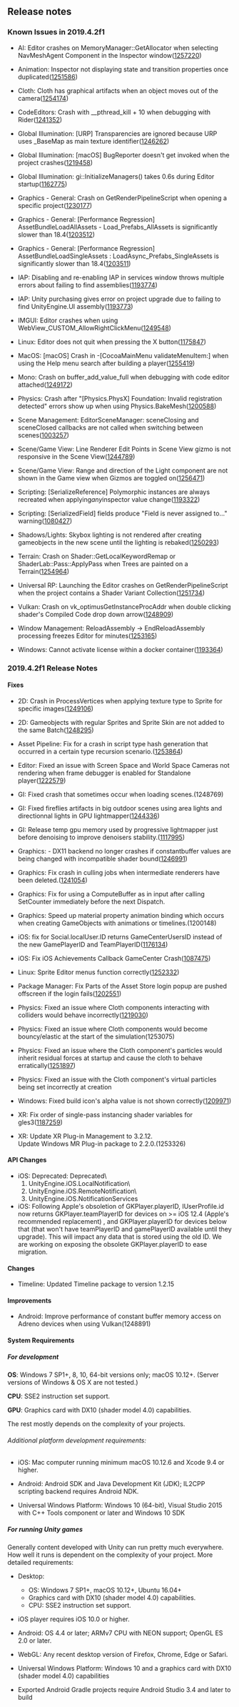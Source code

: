 ## Release notes

### Known Issues in 2019.4.2f1

-   AI: Editor crashes on MemoryManager::GetAllocator when selecting NavMeshAgent Component in the Inspector window([1257220](https://issuetracker.unity3d.com/issues/editor-crashes-on-memorymanager-getallocator-when-selecting-navmeshagent-component-in-the-inspector-window))

-   Animation: Inspector not displaying state and transition properties once duplicated([1251586](https://issuetracker.unity3d.com/issues/inspector-not-displaying-state-and-transition-properties-once-duplicated))

-   Cloth: Cloth has graphical artifacts when an object moves out of the camera([1254174](https://issuetracker.unity3d.com/issues/cloth-has-graphical-artifacts-when-an-object-moves-out-of-the-camera))

-   CodeEditors: Crash with \_\_pthread_kill + 10 when debugging with Rider([1241352](https://issuetracker.unity3d.com/issues/attaching-a-debugger-causes-unity-to-crash))

-   Global Illumination: \[URP\] Transparencies are ignored because URP uses \_BaseMap as main texture identifier([1246262](https://issuetracker.unity3d.com/issues/urp-shadows-from-alpha-materials-are-not-baked-into-a-lightmap-when-using-baked-lit-shader))

-   Global Illumination: \[macOS\] BugReporter doesn\'t get invoked when the project crashes([1219458](https://issuetracker.unity3d.com/issues/macos-bugreporter-doesnt-get-invoked-when-the-project-crashes))

-   Global Illumination: gi::InitializeManagers() takes 0.6s during Editor startup([1162775](https://issuetracker.unity3d.com/issues/gi-initializemanagers-takes-0-dot-4s-during-editor-startup))

-   Graphics - General: Crash on GetRenderPipelineScript when opening a specific project([1230177](https://issuetracker.unity3d.com/issues/crash-on-getrenderpipelinescript-when-opening-a-specific-project))

-   Graphics - General: \[Performance Regression\] AssetBundleLoadAllAssets - Load_Prefabs_AllAssets is significantly slower than 18.4([1203512](https://issuetracker.unity3d.com/issues/performance-regression-assetbundleloadallassets-load-prefabs-allassets-is-significantly-slower-than-18-dot-4))

-   Graphics - General: \[Performance Regression\] AssetBundleLoadSingleAssets : LoadAsync_Prefabs_SingleAssets is significantly slower than 18.4([1203511](https://issuetracker.unity3d.com/issues/assetbundleloadsingleassets-loadasync-prefabs-singleassets-is-significantly-slower-than-18-dot-4))

-   IAP: Disabling and re-enabling IAP in services window throws multiple errors about failing to find assemblies([1193774](https://issuetracker.unity3d.com/issues/disabling-and-re-enabling-iap-in-services-window-throws-multiple-errors-about-failing-to-find-assemblies))

-   IAP: Unity purchasing gives error on project upgrade due to failing to find UnityEngine.UI assembly([1193773](https://issuetracker.unity3d.com/issues/unity-purchasing-fails-to-load-due-to-failing-to-find-unityengine-dot-ui-assembly))

-   IMGUI: Editor crashes when using WebView_CUSTOM_AllowRightClickMenu([1249548](https://issuetracker.unity3d.com/issues/editor-crashes-when-using-webview-custom-allowrightclickmenu))

-   Linux: Editor does not quit when pressing the X button([1175847](https://issuetracker.unity3d.com/issues/linux-editor-does-not-quit-when-pressing-the-x-button))

-   MacOS: \[macOS\] Crash in -\[CocoaMainMenu validateMenuItem:\] when using the Help menu search after building a player([1255419](https://issuetracker.unity3d.com/issues/macos-crash-in-cocoamainmenu-validatemenuitem-when-using-the-help-menu-search-after-building-a-player))

-   Mono: Crash on buffer_add_value_full when debugging with code editor attached([1249172](https://issuetracker.unity3d.com/issues/macos-crash-on-buffer-add-value-full-when-debugging-with-code-editor-attached))

-   Physics: Crash after \"\[Physics.PhysX\] Foundation: Invalid registration detected\" errors show up when using Physics.BakeMesh([1200588](https://issuetracker.unity3d.com/issues/crash-after-physics-dot-physx-foundation-invalid-registration-detected-errors-show-up-when-using-physics-dot-bakemesh))

-   Scene Management: EditorSceneManager: sceneClosing and sceneClosed callbacks are not called when switching between scenes([1003257](https://issuetracker.unity3d.com/issues/editorscenemanager-sceneclosing-and-sceneclosed-callbacks-are-not-called-when-switching-between-scenes))

-   Scene/Game View: Line Renderer Edit Points in Scene View gizmo is not responsive in the Scene View([1244789](https://issuetracker.unity3d.com/issues/line-renderer-edit-points-in-scene-view-gizmo-is-not-responsive-in-the-scene-view))

-   Scene/Game View: Range and direction of the Light component are not shown in the Game view when Gizmos are toggled on([1256471](https://issuetracker.unity3d.com/issues/range-and-direction-of-the-light-gameobjects-are-not-shown-in-the-game-view-when-gizmos-are-toggled-on-in-the-game-view))

-   Scripting: \[SerializeReference\] Polymorphic instances are always recreated when applying*any*inspector value change([1193322](https://issuetracker.unity3d.com/issues/serializereference-non-serialized-initialized-fields-lose-their-values-when-entering-play-mode))

-   Scripting: \[SerializedField\] fields produce \"Field is never assigned to\...\" warning([1080427](https://issuetracker.unity3d.com/issues/serializedfield-fields-produce-field-is-never-assigned-to-dot-dot-dot-warning))

-   Shadows/Lights: Skybox lighting is not rendered after creating gameobjects in the new scene until the lighting is rebaked([1250293](https://issuetracker.unity3d.com/issues/skybox-lighting-is-not-shown-after-creating-new-gameobjects-in-the-new-scene))

-   Terrain: Crash on Shader::GetLocalKeywordRemap or ShaderLab::Pass::ApplyPass when Trees are painted on a Terrain([1254964](https://issuetracker.unity3d.com/issues/crash-on-shader-getlocalkeywordremap-or-shaderlab-pass-applypass-when-trees-are-painted-on-a-terrain))

-   Universal RP: Launching the Editor crashes on GetRenderPipelineScript when the project contains a Shader Variant Collection([1251734](https://issuetracker.unity3d.com/issues/launching-the-editor-crashes-on-getrenderpipelinescript-when-the-project-contains-a-shader-variant-collection))

-   Vulkan: Crash on vk_optimusGetInstanceProcAddr when double clicking shader\'s Compiled Code drop down arrow([1248909](https://issuetracker.unity3d.com/issues/vulkan-crash-on-vk-optimusgetinstanceprocaddr-when-double-clicking-shaders-compiled-code-drop-down-arrow))

-   Window Management: ReloadAssembly -\> EndReloadAssembly processing freezes Editor for minutes([1253165](https://issuetracker.unity3d.com/issues/reloadassembly-endreloadassebly-processing-freezes-editor-for-minutes))

-   Windows: Cannot activate license within a docker container([1193364](https://issuetracker.unity3d.com/issues/cannot-activate-license-within-a-docker-container))

### 2019.4.2f1 Release Notes

#### Fixes

-   2D: Crash in ProcessVertices when applying texture type to Sprite for specific images([1249106](https://issuetracker.unity3d.com/issues/crash-in-processvertices-when-applying-texture-type-to-sprite-for-specific-images))

-   2D: Gameobjects with regular Sprites and Sprite Skin are not added to the same Batch([1248295](https://issuetracker.unity3d.com/issues/gameobjects-with-regular-sprites-and-sprite-skin-are-not-added-to-the-same-batch))

-   Asset Pipeline: Fix for a crash in script type hash generation that occurred in a certain type recursion scenario.([1253864](https://issuetracker.unity3d.com/issues/crash-on-rtlwaitonaddress-when-creating-a-prefab))

-   Editor: Fixed an issue with Screen Space and World Space Cameras not rendering when frame debugger is enabled for Standalone player([1222579](https://issuetracker.unity3d.com/issues/screen-space-camera-world-space-canvases-do-not-show-drawcalls-when-using-frame-debugger-on-a-build))

-   GI: Fixed crash that sometimes occur when loading scenes.(1248769)

-   GI: Fixed fireflies artifacts in big outdoor scenes using area lights and directionnal lights in GPU lightmapper([1244336](https://issuetracker.unity3d.com/issues/gpu-plm-firefly-artifacts-are-visible-when-multiple-area-lights-are-baked-in-a-light-grid))

-   GI: Release temp gpu memory used by progressive lightmapper just before denoising to improve denoisers stability.([1117995](https://issuetracker.unity3d.com/issues/gpu-plm-crash-in-pvrjobcompositelightmap-after-falling-back-to-cpu-plm-when-baking-4k-terrain-with-optix-denoiser))

-   Graphics: - DX11 backend no longer crashes if constantbuffer values are being changed with incompatible shader bound([1246991](https://issuetracker.unity3d.com/issues/plugging-time-into-a-master-node-on-hdrp-crashes-unity))

-   Graphics: Fix crash in culling jobs when intermediate renderers have been deleted.([1241054](https://issuetracker.unity3d.com/issues/crash-on-processshadowcasternodevisibilityandcullwithoutumbra-kernel-012-when-navigating-a-scene-with-canvas-gameobject-in-it))

-   Graphics: Fix for using a ComputeBuffer as in input after calling SetCounter immediately before the next Dispatch.

-   Graphics: Speed up material property animation binding which occurs when creating GameObjects with animations or timelines.(1200148)

-   iOS: fix for Social.localUser.ID returns GameCenterUsersID instead of the new GamePlayerID and TeamPlayerID([1176134](https://issuetracker.unity3d.com/issues/ios-social-dot-localuser-dot-id-returns-gamecenterusersid-instead-of-the-new-gameplayerid-and-teamplayerid))

-   iOS: Fix iOS Achievements Callback GameCenter Crash([1087475](https://issuetracker.unity3d.com/issues/crash-at-action-1-invoke-m2461023210-gshared-when-calling-social-dot-active-dot-loadachievements))

-   Linux: Sprite Editor menus function correctly([1252332](https://issuetracker.unity3d.com/issues/sprite-editor-slice-panels-dropdowns-close-it-when-clicked-on-and-dont-update-the-dropdown-values-after-a-value-is-selected))

-   Package Manager: Fix Parts of the Asset Store login popup are pushed offscreen if the login fails([1202551](https://issuetracker.unity3d.com/issues/project-view-parts-of-the-asset-store-login-popup-are-pushed-offscreen-if-the-login-fails))

-   Physics: Fixed an issue where Cloth components interacting with colliders would behave incorrectly([1219030](https://issuetracker.unity3d.com/issues/cloth-does-not-correctly-bend-and-fall-when-in-contact-with-a-collider))

-   Physics: Fixed an issue where Cloth components would become bouncy/elastic at the start of the simulation(1253075)

-   Physics: Fixed an issue where the Cloth component\'s particles would inherit residual forces at startup and cause the cloth to behave erratically([1251897](https://issuetracker.unity3d.com/issues/a-fabric-with-a-cloth-component-bounces-up-and-down-when-the-project-has-other-heavy-tasks-running))

-   Physics: Fixed an issue with the Cloth component\'s virtual particles being set incorrectly at creation

-   Windows: Fixed build icon\'s alpha value is not shown correctly([1209971](https://issuetracker.unity3d.com/issues/build-icons-alpha-values-are-ignored-when-building-the-project))

-   XR: Fix order of single-pass instancing shader variables for gles3([1187259](https://issuetracker.unity3d.com/issues/oculus-a-non-system-generated-input-signature-parameter-blendindices-cannot-appear-after-a-system-generated-value))

-   XR: Update XR Plug-in Management to 3.2.12.\
    Update Windows MR Plug-in package to 2.2.0.(1253326)

#### API Changes

-   iOS: Deprecated: Deprecated\
    1.  UnityEngine.iOS.LocalNotification\
    2.  UnityEngine.iOS.RemoteNotification\
    3.  UnityEngine.iOS.NotificationServices
-   iOS: Following Apple\'s obsoletion of GKPlayer.playerID, IUserProfile.id now returns GKPlayer.teamPlayerID for devices on \>= iOS 12.4 (Apple\'s recommended replacement) , and GKPlayer.playerID for devices below that (that won\'t have teamPlayerID and gamePlayerID available until they upgrade). This will impact any data that is stored using the old ID. We are working on exposing the obsolete GKPlayer.playerID to ease migration.

#### Changes

-   Timeline: Updated Timeline package to version 1.2.15

#### Improvements

-   Android: Improve performance of constant buffer memory access on Adreno devices when using Vulkan(1248891)

#### System Requirements

##### For development

**OS**: Windows 7 SP1+, 8, 10, 64-bit versions only; macOS 10.12+. (Server versions of Windows & OS X are not tested.)

**CPU**: SSE2 instruction set support.

**GPU**: Graphics card with DX10 (shader model 4.0) capabilities.

The rest mostly depends on the complexity of your projects.

###### Additional platform development requirements:

-   iOS: Mac computer running minimum macOS 10.12.6 and Xcode 9.4 or higher.

-   Android: Android SDK and Java Development Kit (JDK); IL2CPP scripting backend requires Android NDK.

-   Universal Windows Platform: Windows 10 (64-bit), Visual Studio 2015 with C++ Tools component or later and Windows 10 SDK

##### For running Unity games

Generally content developed with Unity can run pretty much everywhere. How well it runs is dependent on the complexity of your project. More detailed requirements:

-   Desktop:

    -   OS: Windows 7 SP1+, macOS 10.12+, Ubuntu 16.04+
    -   Graphics card with DX10 (shader model 4.0) capabilities.
    -   CPU: SSE2 instruction set support.

-   iOS player requires iOS 10.0 or higher.

-   Android: OS 4.4 or later; ARMv7 CPU with NEON support; OpenGL ES 2.0 or later.

-   WebGL: Any recent desktop version of Firefox, Chrome, Edge or Safari.

-   Universal Windows Platform: Windows 10 and a graphics card with DX10 (shader model 4.0) capabilities

-   Exported Android Gradle projects require Android Studio 3.4 and later to build
